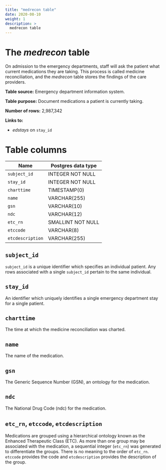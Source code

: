 ```yaml
---
title: "medrecon table"
date: 2020-08-10
weight: 1
description: >
  medrecon table
---
```


# The *medrecon* table

On admission to the emergency departments, staff will ask the patient what current medications they are taking. This process is called medicine reconciliation, and the *medrecon* table stores the findings of the care providers.

**Table source:** Emergency department information system.

**Table purpose:** Document medications a patient is currently taking.

**Number of rows:** 2,987,342

**Links to:**

* *edstays* on `stay_id`

<!-- # Important considerations -->

# Table columns

Name | Postgres data type
---- | ----
`subject_id`      | INTEGER NOT NULL
`stay_id`         | INTEGER NOT NULL
`charttime`       | TIMESTAMP(0)
`name`            | VARCHAR(255)
`gsn`             | VARCHAR(10)
`ndc`             | VARCHAR(12)
`etc_rn`          | SMALLINT NOT NULL
`etccode`         | VARCHAR(8)
`etcdescription`  | VARCHAR(255)

## `subject_id`

`subject_id` is a unique identifier which specifies an individual patient. Any rows associated with a single `subject_id` pertain to the same individual.

## `stay_id`

An identifier which uniquely identifies a single emergency department stay for a single patient.

## `charttime`

The time at which the medicine reconciliation was charted.

## `name`

The name of the medication.

## `gsn`

The Generic Sequence Number (GSN), an ontology for the medication.

## `ndc`

The National Drug Code (ndc) for the medication.

## `etc_rn`, `etccode`, `etcdescription`

Medications are grouped using a hierarchical ontology known as the Enhanced Therapeutic Class (ETC). As more than one group may be associated with the medication, a sequential integer (`etc_rn`) was generated to differentiate the groups. There is no meaning to the order of `etc_rn`. `etccode` provides the code and `etcdescription` provides the description of the group.